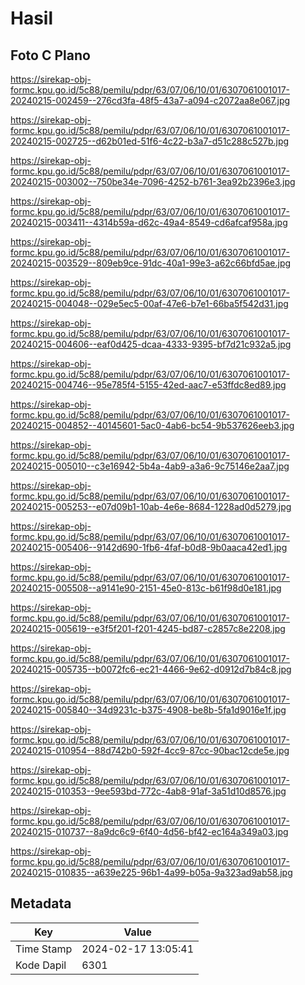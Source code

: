 # Hasil

## Foto C Plano

https://sirekap-obj-formc.kpu.go.id/5c88/pemilu/pdpr/63/07/06/10/01/6307061001017-20240215-002459--276cd3fa-48f5-43a7-a094-c2072aa8e067.jpg

https://sirekap-obj-formc.kpu.go.id/5c88/pemilu/pdpr/63/07/06/10/01/6307061001017-20240215-002725--d62b01ed-51f6-4c22-b3a7-d51c288c527b.jpg

https://sirekap-obj-formc.kpu.go.id/5c88/pemilu/pdpr/63/07/06/10/01/6307061001017-20240215-003002--750be34e-7096-4252-b761-3ea92b2396e3.jpg

https://sirekap-obj-formc.kpu.go.id/5c88/pemilu/pdpr/63/07/06/10/01/6307061001017-20240215-003411--4314b59a-d62c-49a4-8549-cd6afcaf958a.jpg

https://sirekap-obj-formc.kpu.go.id/5c88/pemilu/pdpr/63/07/06/10/01/6307061001017-20240215-003529--809eb9ce-91dc-40a1-99e3-a62c66bfd5ae.jpg

https://sirekap-obj-formc.kpu.go.id/5c88/pemilu/pdpr/63/07/06/10/01/6307061001017-20240215-004048--029e5ec5-00af-47e6-b7e1-66ba5f542d31.jpg

https://sirekap-obj-formc.kpu.go.id/5c88/pemilu/pdpr/63/07/06/10/01/6307061001017-20240215-004606--eaf0d425-dcaa-4333-9395-bf7d21c932a5.jpg

https://sirekap-obj-formc.kpu.go.id/5c88/pemilu/pdpr/63/07/06/10/01/6307061001017-20240215-004746--95e785f4-5155-42ed-aac7-e53ffdc8ed89.jpg

https://sirekap-obj-formc.kpu.go.id/5c88/pemilu/pdpr/63/07/06/10/01/6307061001017-20240215-004852--40145601-5ac0-4ab6-bc54-9b537626eeb3.jpg

https://sirekap-obj-formc.kpu.go.id/5c88/pemilu/pdpr/63/07/06/10/01/6307061001017-20240215-005010--c3e16942-5b4a-4ab9-a3a6-9c75146e2aa7.jpg

https://sirekap-obj-formc.kpu.go.id/5c88/pemilu/pdpr/63/07/06/10/01/6307061001017-20240215-005253--e07d09b1-10ab-4e6e-8684-1228ad0d5279.jpg

https://sirekap-obj-formc.kpu.go.id/5c88/pemilu/pdpr/63/07/06/10/01/6307061001017-20240215-005406--9142d690-1fb6-4faf-b0d8-9b0aaca42ed1.jpg

https://sirekap-obj-formc.kpu.go.id/5c88/pemilu/pdpr/63/07/06/10/01/6307061001017-20240215-005508--a9141e90-2151-45e0-813c-b61f98d0e181.jpg

https://sirekap-obj-formc.kpu.go.id/5c88/pemilu/pdpr/63/07/06/10/01/6307061001017-20240215-005619--e3f5f201-f201-4245-bd87-c2857c8e2208.jpg

https://sirekap-obj-formc.kpu.go.id/5c88/pemilu/pdpr/63/07/06/10/01/6307061001017-20240215-005735--b0072fc6-ec21-4466-9e62-d0912d7b84c8.jpg

https://sirekap-obj-formc.kpu.go.id/5c88/pemilu/pdpr/63/07/06/10/01/6307061001017-20240215-005840--34d9231c-b375-4908-be8b-5fa1d9016e1f.jpg

https://sirekap-obj-formc.kpu.go.id/5c88/pemilu/pdpr/63/07/06/10/01/6307061001017-20240215-010954--88d742b0-592f-4cc9-87cc-90bac12cde5e.jpg

https://sirekap-obj-formc.kpu.go.id/5c88/pemilu/pdpr/63/07/06/10/01/6307061001017-20240215-010353--9ee593bd-772c-4ab8-91af-3a51d10d8576.jpg

https://sirekap-obj-formc.kpu.go.id/5c88/pemilu/pdpr/63/07/06/10/01/6307061001017-20240215-010737--8a9dc6c9-6f40-4d56-bf42-ec164a349a03.jpg

https://sirekap-obj-formc.kpu.go.id/5c88/pemilu/pdpr/63/07/06/10/01/6307061001017-20240215-010835--a639e225-96b1-4a99-b05a-9a323ad9ab58.jpg


## Metadata

| Key        | Value               |
| ---------- | ------------------- |
| Time Stamp | 2024-02-17 13:05:41 |
| Kode Dapil | 6301                |



